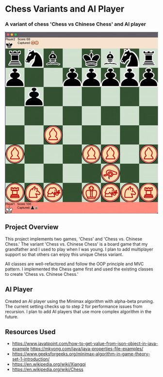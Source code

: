 # Chess Variants and AI Player

### A variant of chess 'Chess vs Chinese Chess' and AI player

![](resources/images/chess-play.gif)

## Project Overview

This project implements two games, 'Chess' and 'Chess vs. Chinese Chess.' The variant 'Chess vs. Chinese Chess' is a board
game that my grandfather and I used to play when I was young. I plan to add multiplayer support so that others can enjoy this unique Chess variant.

All classes are well-refactored and follow the OOP principle and MVC pattern. I implemented the Chess game first and used the existing classes to create 'Chess vs. Chinese Chess.'
## AI Player 
Created an AI player using the Minimax algorithm with alpha-beta pruning. The current setting checks up to step 2 for performance issues from recursion.
I plan to add AI players that use more complex algorithm in the future.
## Resources Used

- https://www.javatpoint.com/how-to-get-value-from-json-object-in-java-example https://mkyong.com/java/java-properties-file-examples/
- https://www.geeksforgeeks.org/minimax-algorithm-in-game-theory-set-1-introduction/
- https://en.wikipedia.org/wiki/Xiangqi
- https://en.wikipedia.org/wiki/Chess

